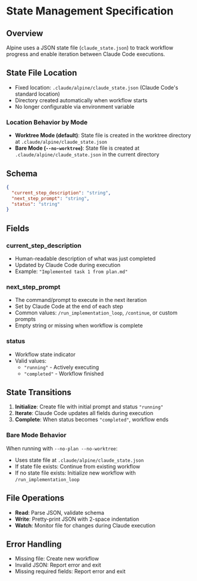 # State Management Specification

## Overview

Alpine uses a JSON state file (`claude_state.json`) to track workflow progress and enable iteration between Claude Code executions.

## State File Location

- Fixed location: `.claude/alpine/claude_state.json` (Claude Code's standard location)
- Directory created automatically when workflow starts
- No longer configurable via environment variable

### Location Behavior by Mode

- **Worktree Mode (default)**: State file is created in the worktree directory at `.claude/alpine/claude_state.json`
- **Bare Mode (`--no-worktree`)**: State file is created at `.claude/alpine/claude_state.json` in the current directory

## Schema

```json
{
  "current_step_description": "string",
  "next_step_prompt": "string",
  "status": "string"
}
```

## Fields

### current_step_description
- Human-readable description of what was just completed
- Updated by Claude Code during execution
- Example: `"Implemented task 1 from plan.md"`

### next_step_prompt
- The command/prompt to execute in the next iteration
- Set by Claude Code at the end of each step
- Common values: `/run_implementation_loop`, `/continue`, or custom prompts
- Empty string or missing when workflow is complete

### status
- Workflow state indicator
- Valid values:
  - `"running"` - Actively executing
  - `"completed"` - Workflow finished

## State Transitions

1. **Initialize**: Create file with initial prompt and status `"running"`
2. **Iterate**: Claude Code updates all fields during execution
3. **Complete**: When status becomes `"completed"`, workflow ends

### Bare Mode Behavior

When running with `--no-plan --no-worktree`:
- Uses state file at `.claude/alpine/claude_state.json`
- If state file exists: Continue from existing workflow
- If no state file exists: Initialize new workflow with `/run_implementation_loop`

## File Operations

- **Read**: Parse JSON, validate schema
- **Write**: Pretty-print JSON with 2-space indentation
- **Watch**: Monitor file for changes during Claude execution

## Error Handling

- Missing file: Create new workflow
- Invalid JSON: Report error and exit
- Missing required fields: Report error and exit